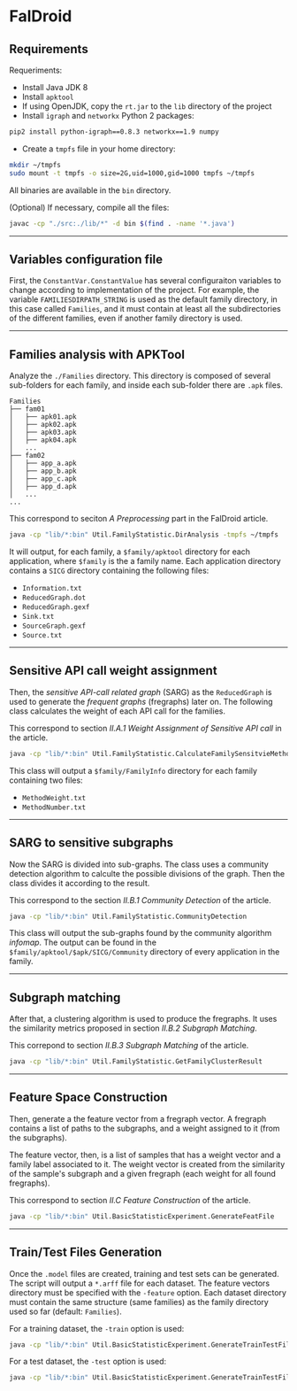 # FalDroid

## Requirements

Requeriments:

- Install Java JDK 8
- Install `apktool`
- If using OpenJDK, copy the `rt.jar` to  the `lib` directory of the project
- Install `igraph` and `networkx` Python 2 packages:

```bash
pip2 install python-igraph==0.8.3 networkx==1.9 numpy
```

- Create a `tmpfs` file in your home directory:

```bash
mkdir ~/tmpfs
sudo mount -t tmpfs -o size=2G,uid=1000,gid=1000 tmpfs ~/tmpfs
```

All binaries are available in the `bin` directory.

(Optional) If necessary, compile all the files:

```bash
javac -cp "./src:./lib/*" -d bin $(find . -name '*.java')
```

---

## Variables configuration file

First, the `ConstantVar.ConstantValue` has several configuraiton variables to change according to implementation of the project. For example, the variable `FAMILIESDIRPATH_STRING` is used as the default family directory, in this case called `Families`, and it must contain at least all the subdirectories of the different families, even if another family directory is used.

---

## Families analysis with APKTool

Analyze the `./Families` directory. This directory is composed of several sub-folders for each family, and inside each sub-folder there are `.apk` files.

```text
Families
├── fam01
│   ├── apk01.apk
│   ├── apk02.apk
│   ├── apk03.apk
│   ├── apk04.apk
│   ...
├── fam02
│   ├── app_a.apk
│   ├── app_b.apk
│   ├── app_c.apk
│   ├── app_d.apk
│   ...
...
```

This correspond to seciton *A Preprocessing* part in the FalDroid article.

```bash
java -cp "lib/*:bin" Util.FamilyStatistic.DirAnalysis -tmpfs ~/tmpfs
```

It will output, for each family, a `$family/apktool` directory for each application, where `$family` is the a family name. Each application directory contains a `SICG` directory containing the following files:

- `Information.txt`
- `ReducedGraph.dot`
- `ReducedGraph.gexf`
- `Sink.txt`
- `SourceGraph.gexf`
- `Source.txt`

---

## Sensitive API call weight assignment

Then, the *sensitive API-call related graph* (SARG) as the `ReducedGraph` is used to generate the *frequent graphs* (fregraphs) later on. The following class calculates the weight of each API call for the families.

This correspond to section *II.A.1 Weight Assignment of Sensitive API call* in the article.

```bash
java -cp "lib/*:bin" Util.FamilyStatistic.CalculateFamilySensitvieMethodWeight
```

This class will output a `$family/FamilyInfo` directory for each family containing two files:

- `MethodWeight.txt`
- `MethodNumber.txt`

---

## SARG to sensitive subgraphs

Now the SARG is divided into sub-graphs. The class uses a community detection algorithm to calculte the possible divisions of the graph. Then the class divides it according to the result.

This correspond to the section *II.B.1 Community Detection* of the article.

```bash
java -cp "lib/*:bin" Util.FamilyStatistic.CommunityDetection
```

This class will output the sub-graphs found by the community algorithm *infomap*. The output can be found in the `$family/apktool/$apk/SICG/Community` directory of every application in the family.

---

## Subgraph matching

After that, a clustering algorithm is used to produce the fregraphs. It uses the similarity metrics proposed in section *II.B.2 Subgraph Matching*.

This correpond to section *II.B.3 Subgraph Matching* of the article.

```bash
java -cp "lib/*:bin" Util.FamilyStatistic.GetFamilyClusterResult
```

---

## Feature Space Construction

Then, generate a the feature vector from a fregraph vector. A fregraph contains a list of paths to the subgraphs, and a weight assigned to it (from the subgraphs).

The feature vector, then, is a list of samples that has a weight vector and a family label associated to it. The weight vector is created from the similarity of the sample's subgraph and a given fregraph (each weight for all found fregraphs).

This correspond to section *II.C Feature Construction* of the article.

```bash
java -cp "lib/*:bin" Util.BasicStatisticExperiment.GenerateFeatFile
```

---

## Train/Test Files Generation

Once the `.model` files are created, training and test sets can be generated.
The script will output a `*.arff` file for each dataset.
The feature vectors directory must be specified with the `-feature` option.
Each dataset directory must contain the same structure (same families) as the family directory used so far (default: `Families`).

For a training dataset, the `-train` option is used:

```bash
java -cp "lib/*:bin" Util.BasicStatisticExperiment.GenerateTrainTestFile -t ~/tmpfs -family ./Families -feature results/FamilyModel/featureSpace -train /path/to/training_dataset
```

For a test dataset, the `-test` option is used:

```bash
java -cp "lib/*:bin" Util.BasicStatisticExperiment.GenerateTrainTestFile -t ~/tmpfs -family ./Families -feature results/FamilyModel/featureSpace -test /path/to/test_dataset
```
